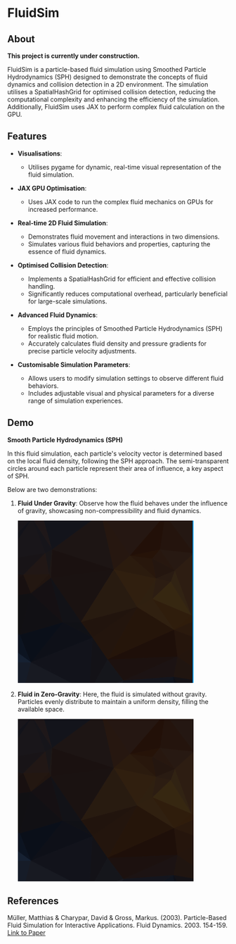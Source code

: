 # FluidSim

## About 

**This project is currently under construction.**

FluidSim is a particle-based fluid simulation using Smoothed Particle Hydrodynamics (SPH) designed to demonstrate the concepts of fluid dynamics and collision detection in a 2D environment. The simulation utilises a SpatialHashGrid for optimised collision detection, reducing the computational complexity and enhancing the efficiency of the simulation. Additionally, FluidSim uses JAX to perform complex fluid calculation on the GPU.

## Features

- **Visualisations**:
  - Utilises pygame for dynamic, real-time visual representation of the fluid simulation.

- **JAX GPU Optimisation**:
  - Uses JAX code to run the complex fluid mechanics on GPUs for increased performance.

- **Real-time 2D Fluid Simulation**:
  - Demonstrates fluid movement and interactions in two dimensions.
  - Simulates various fluid behaviors and properties, capturing the essence of fluid dynamics.

- **Optimised Collision Detection**:
  - Implements a SpatialHashGrid for efficient and effective collision handling.
  - Significantly reduces computational overhead, particularly beneficial for large-scale simulations.

- **Advanced Fluid Dynamics**:
  - Employs the principles of Smoothed Particle Hydrodynamics (SPH) for realistic fluid motion.
  - Accurately calculates fluid density and pressure gradients for precise particle velocity adjustments.

- **Customisable Simulation Parameters**:
  - Allows users to modify simulation settings to observe different fluid behaviors.
  - Includes adjustable visual and physical parameters for a diverse range of simulation experiences.

## Demo

**Smooth Particle Hydrodynamics (SPH)**

In this fluid simulation, each particle's velocity vector is determined based on the local fluid density, following the SPH approach. The semi-transparent circles around each particle represent their area of influence, a key aspect of SPH.

Below are two demonstrations:

1. **Fluid Under Gravity**: 
   Observe how the fluid behaves under the influence of gravity, showcasing non-compressibility and fluid dynamics.
   
   ![smooth_particle_hydrodynamics.gif](figures/gravity_sim.gif)

2. **Fluid in Zero-Gravity**:
   Here, the fluid is simulated without gravity. Particles evenly distribute to maintain a uniform density, filling the available space.

   ![figure_1](figures/no_gravity_sim.gif)

## References

Müller, Matthias & Charypar, David & Gross, Markus. (2003). Particle-Based Fluid Simulation for Interactive Applications. Fluid Dynamics. 2003. 154-159. [Link to Paper](https://matthias-research.github.io/pages/publications/sca03.pdf)
